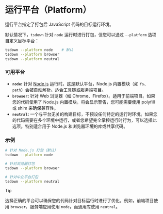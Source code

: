 # 运行平台（Platform）

运行平台指定了打包后 JavaScript 代码的目标运行环境。

默认情况下，`tsdown` 针对 `node` 运行时进行打包，但您可以通过 `--platform` 选项自定义目标平台：

```bash
tsdown --platform node    # 默认
tsdown --platform browser
tsdown --platform neutral
```

### 可用平台

- **`node`:** 针对 [Node.js](https://nodejs.org/) 运行时。这是默认平台，Node.js 内置模块（如 `fs`、`path`）会被自动解析。适合工具链或服务端项目。
- **`browser`:** 针对 Web 浏览器（如 Chrome、Firefox）。适用于前端项目。如果您的代码使用了 Node.js 内置模块，将会显示警告，您可能需要使用 polyfill 或 shim 来确保兼容性。
- **`neutral`:** 一个与平台无关的构建目标，不预设任何特定的运行时环境。如果您的代码需要在多个环境中运行，或者您希望完全掌控运行时行为，可以选择此选项。特别适合用于 Node.js 和浏览器环境的库或共享代码。

### 示例

```bash
# 针对 Node.js 打包（默认）
tsdown --platform node

# 针对浏览器打包
tsdown --platform browser

# 针对中立平台打包
tsdown --platform neutral
```

> [!TIP]
> 选择正确的平台可以确保您的代码针对目标运行时进行了优化。例如，前端项目使用 `browser`，服务端应用使用 `node`，而通用库使用 `neutral`。
